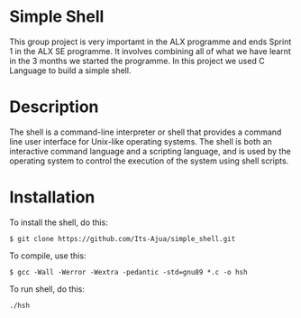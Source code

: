 # Simple Shell
This group project is very importamt in the ALX programme and ends Sprint 1 in the ALX SE programme. It involves combining all of what we have learnt in the 3 months we started the programme. In this project we used C Language to build a simple shell.

# Description
The shell is a command-line interpreter or shell that provides a command line user interface for Unix-like operating systems. The shell is both an interactive command language and a scripting language, and is used by the operating system to control the execution of the system using shell scripts.

# Installation
To install the shell, do this:
```
$ git clone https://github.com/Its-Ajua/simple_shell.git
```

To compile, use this:
```
$ gcc -Wall -Werror -Wextra -pedantic -std=gnu89 *.c -o hsh
```

To run shell, do this:
```
./hsh
```
